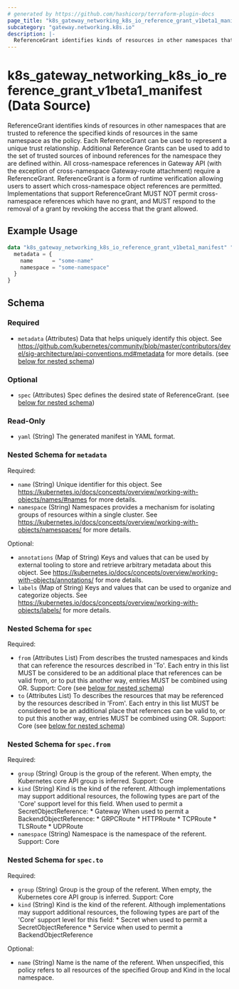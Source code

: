 ```yaml
---
# generated by https://github.com/hashicorp/terraform-plugin-docs
page_title: "k8s_gateway_networking_k8s_io_reference_grant_v1beta1_manifest Data Source - terraform-provider-k8s"
subcategory: "gateway.networking.k8s.io"
description: |-
  ReferenceGrant identifies kinds of resources in other namespaces that are trusted to reference the specified kinds of resources in the same namespace as the policy. Each ReferenceGrant can be used to represent a unique trust relationship. Additional Reference Grants can be used to add to the set of trusted sources of inbound references for the namespace they are defined within. All cross-namespace references in Gateway API (with the exception of cross-namespace Gateway-route attachment) require a ReferenceGrant. ReferenceGrant is a form of runtime verification allowing users to assert which cross-namespace object references are permitted. Implementations that support ReferenceGrant MUST NOT permit cross-namespace references which have no grant, and MUST respond to the removal of a grant by revoking the access that the grant allowed.
---
```


# k8s_gateway_networking_k8s_io_reference_grant_v1beta1_manifest (Data Source)

ReferenceGrant identifies kinds of resources in other namespaces that are trusted to reference the specified kinds of resources in the same namespace as the policy. Each ReferenceGrant can be used to represent a unique trust relationship. Additional Reference Grants can be used to add to the set of trusted sources of inbound references for the namespace they are defined within. All cross-namespace references in Gateway API (with the exception of cross-namespace Gateway-route attachment) require a ReferenceGrant. ReferenceGrant is a form of runtime verification allowing users to assert which cross-namespace object references are permitted. Implementations that support ReferenceGrant MUST NOT permit cross-namespace references which have no grant, and MUST respond to the removal of a grant by revoking the access that the grant allowed.

## Example Usage

```terraform
data "k8s_gateway_networking_k8s_io_reference_grant_v1beta1_manifest" "example" {
  metadata = {
    name      = "some-name"
    namespace = "some-namespace"
  }
}
```

<!-- schema generated by tfplugindocs -->
## Schema

### Required

- `metadata` (Attributes) Data that helps uniquely identify this object. See https://github.com/kubernetes/community/blob/master/contributors/devel/sig-architecture/api-conventions.md#metadata for more details. (see [below for nested schema](#nestedatt--metadata))

### Optional

- `spec` (Attributes) Spec defines the desired state of ReferenceGrant. (see [below for nested schema](#nestedatt--spec))

### Read-Only

- `yaml` (String) The generated manifest in YAML format.

<a id="nestedatt--metadata"></a>
### Nested Schema for `metadata`

Required:

- `name` (String) Unique identifier for this object. See https://kubernetes.io/docs/concepts/overview/working-with-objects/names/#names for more details.
- `namespace` (String) Namespaces provides a mechanism for isolating groups of resources within a single cluster. See https://kubernetes.io/docs/concepts/overview/working-with-objects/namespaces/ for more details.

Optional:

- `annotations` (Map of String) Keys and values that can be used by external tooling to store and retrieve arbitrary metadata about this object. See https://kubernetes.io/docs/concepts/overview/working-with-objects/annotations/ for more details.
- `labels` (Map of String) Keys and values that can be used to organize and categorize objects. See https://kubernetes.io/docs/concepts/overview/working-with-objects/labels/ for more details.


<a id="nestedatt--spec"></a>
### Nested Schema for `spec`

Required:

- `from` (Attributes List) From describes the trusted namespaces and kinds that can reference the resources described in 'To'. Each entry in this list MUST be considered to be an additional place that references can be valid from, or to put this another way, entries MUST be combined using OR. Support: Core (see [below for nested schema](#nestedatt--spec--from))
- `to` (Attributes List) To describes the resources that may be referenced by the resources described in 'From'. Each entry in this list MUST be considered to be an additional place that references can be valid to, or to put this another way, entries MUST be combined using OR. Support: Core (see [below for nested schema](#nestedatt--spec--to))

<a id="nestedatt--spec--from"></a>
### Nested Schema for `spec.from`

Required:

- `group` (String) Group is the group of the referent. When empty, the Kubernetes core API group is inferred. Support: Core
- `kind` (String) Kind is the kind of the referent. Although implementations may support additional resources, the following types are part of the 'Core' support level for this field. When used to permit a SecretObjectReference: * Gateway When used to permit a BackendObjectReference: * GRPCRoute * HTTPRoute * TCPRoute * TLSRoute * UDPRoute
- `namespace` (String) Namespace is the namespace of the referent. Support: Core


<a id="nestedatt--spec--to"></a>
### Nested Schema for `spec.to`

Required:

- `group` (String) Group is the group of the referent. When empty, the Kubernetes core API group is inferred. Support: Core
- `kind` (String) Kind is the kind of the referent. Although implementations may support additional resources, the following types are part of the 'Core' support level for this field: * Secret when used to permit a SecretObjectReference * Service when used to permit a BackendObjectReference

Optional:

- `name` (String) Name is the name of the referent. When unspecified, this policy refers to all resources of the specified Group and Kind in the local namespace.
